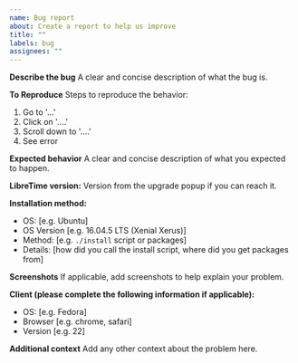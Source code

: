 ```yaml
---
name: Bug report
about: Create a report to help us improve
title: ""
labels: bug
assignees: ""
---
```


**Describe the bug**
A clear and concise description of what the bug is.

**To Reproduce**
Steps to reproduce the behavior:

1. Go to '...'
2. Click on '....'
3. Scroll down to '....'
4. See error

**Expected behavior**
A clear and concise description of what you expected to happen.

**LibreTime version:**
Version from the upgrade popup if you can reach it.

**Installation method:**

- OS: [e.g. Ubuntu]
- OS Version [e.g. 16.04.5 LTS (Xenial Xerus)]
- Method: [e.g. `./install` script or packages]
- Details: [how did you call the install script, where did you get packages from]

**Screenshots**
If applicable, add screenshots to help explain your problem.

**Client (please complete the following information if applicable):**

- OS: [e.g. Fedora]
- Browser [e.g. chrome, safari]
- Version [e.g. 22]

**Additional context**
Add any other context about the problem here.
